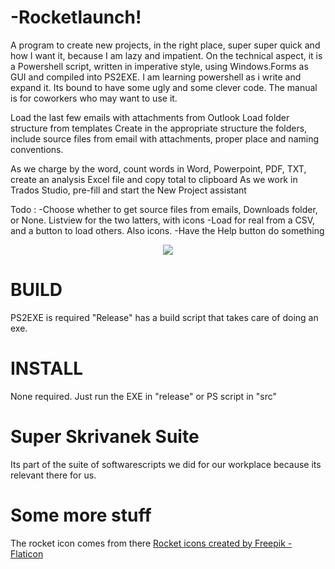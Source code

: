 
# -Rocketlaunch!

A program to create new projects, in the right place, super super quick and how I want it, because I am lazy and impatient.
On the technical aspect, it is a Powershell script, written in imperative style, using Windows.Forms as GUI and compiled into PS2EXE. 
I am learning powershell as i write and expand it. Its bound to have some ugly and some clever code.
The manual is for coworkers who may want to use it.

Load the last few emails with attachments from Outlook
Load folder structure from templates
Create in the appropriate structure the folders,
include source files from email with attachments, proper place and naming conventions.

As we charge by the word, count words in Word, Powerpoint, PDF, TXT, create an analysis Excel file and copy total to clipboard
As we work in Trados Studio, pre-fill and start the New Project assistant

Todo :
-Choose whether to get source files from emails, Downloads folder, or None. Listview for the two latters, with icons
-Load for real from a CSV, and a button to load others. Also icons.
-Have the Help button do something


<div align="center">
    <img src="https://github.com/teamcons/Skrivanek-Rocketlaunch/blob/main/img/Screenshot App.png" /></td>
</div>


# BUILD

PS2EXE is required
"Release" has a build script that takes care of doing an exe.


# INSTALL

None required. Just run the EXE in "release" or PS script in "src"

# Super Skrivanek Suite

Its part of the suite of softwarescripts we did for our workplace because its relevant there for us.


# Some more stuff

The rocket icon comes from there
<a href="https://www.flaticon.com/free-icons/rocket" title="rocket icons">Rocket icons created by Freepik - Flaticon</a>
